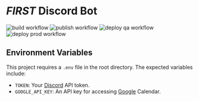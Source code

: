 # _FIRST_ Discord Bot

![build workflow](https://github.com/drewwhis/first-discord-bot/actions/workflows/build.yml/badge.svg)
![publish workflow](https://github.com/drewwhis/first-discord-bot/actions/workflows/publish.yml/badge.svg)
![deploy qa workflow](https://github.com/drewwhis/first-discord-bot/actions/workflows/deploy-qa.yml/badge.svg)
![deploy prod workflow](https://github.com/drewwhis/first-discord-bot/actions/workflows/deploy-prod.yml/badge.svg)

## Environment Variables

This project requires a `.env` file in the root directory. The expected variables include:
- `TOKEN`: Your [Discord](https://discord.com/developers/docs/reference) API token.
- `GOOGLE_API_KEY`: An API key for accessing [Google](https://developers.google.com/maps/documentation/javascript/get-api-key) Calendar.

